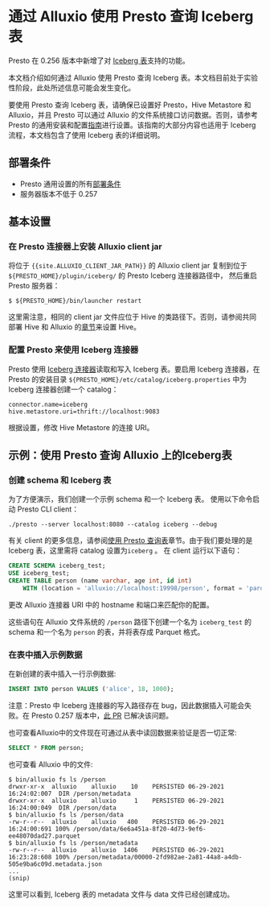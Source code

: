 # 通过 Alluxio 使用 Presto 查询 Iceberg 表

Presto 在 0.256 版本中新增了对 [Iceberg 表](https://iceberg.apache.org/)支持的功能。

本文档介绍如何通过 Alluxio 使用 Presto 查询 Iceberg 表。本文档目前处于实验性阶段，此处所述信息可能会发生变化。

要使用 Presto 查询 Iceberg 表，请确保已设置好 Presto，Hive Metastore 和 Alluxio，并且 Presto 可以通过 Alluxio 的文件系统接口访问数据。否则，请参考 Presto 的通用安装和配置[指南](../compute/Presto.md)进行设置。该指南的大部分内容也适用于 Iceberg 流程，本文档包含了使用 Iceberg 表的详细说明。
## 部署条件

* Presto 通用设置的所有[部署条件](../compute/Presto.md)
* 服务器版本不低于 0.257

## 基本设置

### 在 Presto 连接器上安装 Alluxio client jar

将位于 `{{site.ALLUXIO_CLIENT_JAR_PATH}}` 的 Alluxio client jar 复制到位于  `${PRESTO_HOME}/plugin/iceberg/` 的 Presto Iceberg 连接器路径中， 然后重启 Presto 服务器：

```console
$ ${PRESTO_HOME}/bin/launcher restart
```

这里需注意，相同的 client jar 文件应位于 Hive 的类路径下。否则，请参阅共同部署 Hive 和 Alluxio 的[章节](../compute/Hive.md#配置Hive)来设置 Hive。

### 配置 Presto 来使用 Iceberg 连接器

Presto 使用 [Iceberg 连接器](https://prestodb.io/docs/current/connector/iceberg.html)读取和写入 Iceberg 表。要启用 Iceberg 连接器，在 Presto 的安装目录 `${PRESTO_HOME}/etc/catalog/iceberg.properties` 中为 Iceberg 连接器创建一个 catalog：

```properties
connector.name=iceberg
hive.metastore.uri=thrift://localhost:9083
```

根据设置，修改 Hive Metastore 的连接 URI。
## 示例：使用 Presto 查询 Alluxio 上的Iceberg表

### 创建 schema 和 Iceberg 表

为了方便演示，我们创建一个示例 schema 和一个 Iceberg 表。
使用以下命令启动 Presto CLI client：

```console
./presto --server localhost:8080 --catalog iceberg --debug
```

有关 client 的更多信息，请参阅[使用 Presto 查询表](../compute/Presto.md#使用-presto-查询表)章节。由于我们要处理的是 Iceberg 表，这里需将 catalog 设置为`iceberg` 。
在 client 运行以下语句：

```sql
CREATE SCHEMA iceberg_test;
USE iceberg_test;
CREATE TABLE person (name varchar, age int, id int)
    WITH (location = 'alluxio://localhost:19998/person', format = 'parquet');
```

更改 Alluxio 连接器 URI 中的 hostname 和端口来匹配你的配置。

这些语句在 Alluxio 文件系统的 `/person` 路径下创建一个名为 `iceberg_test` 的 schema 和一个名为 `person` 的表，并将表存成 Parquet 格式。

### 在表中插入示例数据

在新创建的表中插入一行示例数据:

```sql
INSERT INTO person VALUES ('alice', 18, 1000);
```

注意：Presto 中 Iceberg 连接器的写入路径存在 bug，因此数据插入可能会失败。在 Presto 0.257 版本中，[此 PR](https://github.com/prestodb/presto/pull/16275) 已解决该问题。

也可查看Alluxio中的文件现在可通过从表中读回数据来验证是否一切正常:

```sql
SELECT * FROM person;
```

也可查看 Alluxio 中的文件:

```console
$ bin/alluxio fs ls /person
drwxr-xr-x  alluxio    alluxio    10    PERSISTED 06-29-2021 16:24:02:007  DIR /person/metadata
drwxr-xr-x  alluxio    alluxio     1    PERSISTED 06-29-2021 16:24:00:049  DIR /person/data
$ bin/alluxio fs ls /person/data
-rw-r--r--  alluxio    alluxio   400    PERSISTED 06-29-2021 16:24:00:691 100% /person/data/6e6a451a-8f20-4d73-9ef6-ee48070dad27.parquet
$ bin/alluxio fs ls /person/metadata
-rw-r--r--  alluxio    alluxio  1406    PERSISTED 06-29-2021 16:23:28:608 100% /person/metadata/00000-2fd982ae-2a81-44a8-a4db-505e9ba6c09d.metadata.json
...
(snip)
```

这里可以看到, Iceberg 表的 metadata 文件与 data 文件已经创建成功。
